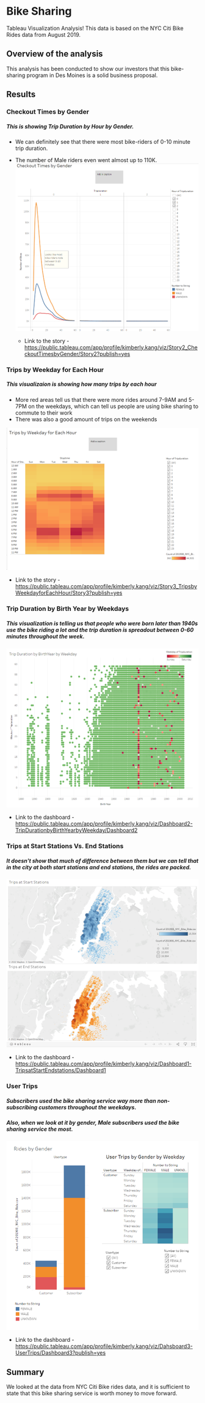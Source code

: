 # Bike Sharing
Tableau Visualization Analysis! This data is based on the NYC Citi Bike Rides data from August 2019. 

## Overview of the analysis
This analysis has been conducted to show our investors that this bike-sharing program in Des Moines is a solid business proposal. 

## Results

### Checkout Times by Gender
##### This is showing Trip Duration by Hour by Gender.
- We can definitely see that there were most bike-riders of 0-10 minute trip duration. 
- The number of Male riders even went almost up to 110K. 
![story_2](story_2.png)

  - Link to the story - https://public.tableau.com/app/profile/kimberly.kang/viz/Story2_CheckoutTimesbyGender/Story2?publish=yes

### Trips by Weekday for Each Hour
##### This visualizaion is showing how many trips by each hour 
- More red areas tell us that there were more rides around 7-9AM and 5-7PM on the weekdays, 
   which can tell us people are using bike sharing to commute to their work
- There was also a good amount of trips on the weekends 

![story_3](story_3.png)

  - Link to the story - https://public.tableau.com/app/profile/kimberly.kang/viz/Story3_TripsbyWeekdayforEachHour/Story3?publish=yes

### Trip Duration by Birth Year by Weekdays
##### This visualization is telling us that people who were born later than 1940s use the bike riding a lot and the trip duration is spreadout between 0-60 minutes throughout the week.

![tripduration_by_birthyear_by_weekday](tripduration_by_birthyear_by_weekday.png)

  - Link to the dashboard - https://public.tableau.com/app/profile/kimberly.kang/viz/Dashboard2-TripDurationbyBirthYearbyWeekday/Dashboard2

### Trips at Start Stations Vs. End Stations
##### It doesn't show that much of difference between them but we can tell that in the city at both start stations and end stations, the rides are packed.

![startandendstations](startandendstations.png)

  - Link to the dashboard - https://public.tableau.com/app/profile/kimberly.kang/viz/Dashboard1-TripsatStartEndstations/Dashboard1
  
### User Trips
##### Subscribers used the bike sharing service way more than non-subscribing customers throughout the weekdays. 
##### Also, when we look at it by gender, Male subscribers used the bike sharing service the most.

![UserTrips_by_Gender_byWeekdays](UserTrips_by_Gender_byWeekdays.png)

- Link to the dashboard - https://public.tableau.com/app/profile/kimberly.kang/viz/Dahsboard3-UserTrips/Dashboard3?publish=yes

## Summary

We looked at the data from NYC Citi Bike rides data, and it is sufficient to state that this bike sharing service is worth money to move forward.
